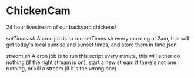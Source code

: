 # ChickenCam
24 hour livestream of our backyard chickens!

*setTimes.sh*
A cron job is to run setTimes.sh every morning at 2am, this will get today's local sunrise and sunset times, and store them in time.json

*stream.sh*
A cron job is to run this script every minute, this will either do nothing (if the right stream is on), start a new stream if there's not one running, or kill a stream (if it's the wrong one).
